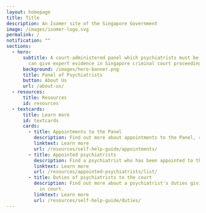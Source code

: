 ```yaml
---
layout: homepage
title: Title
description: An Isomer site of the Singapore Government
image: /images/isomer-logo.svg
permalink: /
notification: ""
sections:
  - hero:
      subtitle: A court-administered panel which psychiatrists must be on before they
        can give expert evidence in Singapore criminal court proceedings.
      background: /images/hero-banner.png
      title: Panel of Psychiatrists
      button: About Us
      url: /about-us/
  - resources:
      title: Resources
      id: resources
  - textcards:
      title: Learn more
      id: textcards
      cards:
        - title: Appointments to the Panel
          description: Find out more about appointments to the Panel, revocations, and more.
          linktext: Learn more
          url: /resources/self-help-guide/appointments/
        - title: Appointed psychiatrists
          description: Find a psychiatrist who has been appointed to the Panel.
          linktext: Learn more
          url: /resources/appointed-psychiatrists/list/
        - title: Duties of psychiatrists to the court
          description: Find out more about a psychiatrist's duties giving expert evidence
            in court.
          linktext: Learn more
          url: /resources/self-help-guide/duties/
---
```

